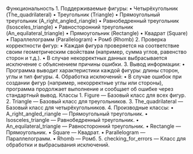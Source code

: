 Функциональность
    1.    Поддерживаемые фигуры:
    •    Четырёхугольник (The_quadrilateral)
    •    Треугольник (Triangle)
    •    Прямоугольный треугольник (A_right_angled_riangle)
    •    Равнобедренный треугольник (Isosceles_triangle)
    •    Равносторонний треугольник (An_equilateral_triangle)
    •    Прямоугольник (Rectangle)
    •    Квадрат (Square)
    •    Параллелограмм (Parallelogram)
    •    Ромб (Rhomb)
    2.    Проверка корректности фигур:
    •    Каждая фигура проверяется на соответствие своим геометрическим свойствам (например, сумма углов, равенство сторон и т.д.).
    •    В случае некорректных данных выбрасывается исключение с объяснением причины ошибки.
    3.    Вывод информации:
    •    Программа выводит характеристики каждой фигуры: длины сторон, углы и тип фигуры.
    4.    Обработка исключений:
    •    В случае ошибок при создании фигур (например, некорректные углы или стороны), программа продолжает выполнение и сообщает об ошибке через стандартный вывод.
    Классы
    1.    Figure — Базовый класс для всех фигур.
    2.    Triangle — Базовый класс для треугольников.
    3.    The_quadrilateral — Базовый класс для четырёхугольников.
    4.    Производные классы:
    •    A_right_angled_riangle — Прямоугольный треугольник.
    •    Isosceles_triangle — Равнобедренный треугольник.
    •    An_equilateral_triangle — Равносторонний треугольник.
    •    Rectangle — Прямоугольник.
    •    Square — Квадрат.
    •    Parallelogram — Параллелограмм.
    •    Rhomb — Ромб.
    5.    checking_for_errors — Класс для обработки и выбрасывания исключений.
